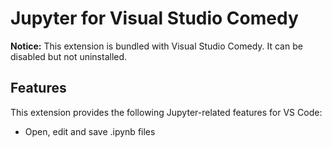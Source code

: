 # Jupyter for Visual Studio Comedy

**Notice:** This extension is bundled with Visual Studio Comedy. It can be disabled but not uninstalled.

## Features

This extension provides the following Jupyter-related features for VS Code:

- Open, edit and save .ipynb files
